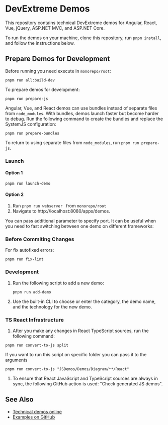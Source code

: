 # DevExtreme Demos

This repository contains technical DevExtreme demos for Angular, React, Vue, jQuery, ASP.NET MVC, and ASP.NET Core.

To run the demos on your machine, clone this repository, run `pnpm install`, and follow the instructions below.

## Prepare Demos for Development
Before running you need execute in `monorepo/root`:

```
pnpm run all:build-dev
```

To prepare demos for development:

```
pnpm run prepare-js
```

Angular, Vue, and React demos can use bundles instead of separate files from `node_modules`. With bundles, demos launch faster but become harder to debug. Run the following command to create the bundles and replace the SystemJS configuration:

```
pnpm run prepare-bundles
```

To return to using separate files from `node_modules`, run `pnpm run prepare-js`.


### Launch

#### Option 1
```
pnpm run launch-demo
```

#### Option 2
1. Run ```pnpm run webserver ``` from `monorepo/root`
2. Navigate to http://localhost:8080/apps/demos.

You can pass additional parameter to specify port. It can be useful when you need to fast switching between one demo on different frameworks:

### Before Commiting Сhanges

For fix autofixed errors:

```
pnpm run fix-lint
```

### Development

1. Run the following script to add a new demo:

    ```
    pnpm run add-demo
    ```

1. Use the built-in CLI to choose or enter the category, the demo name, and the technology for the new demo.

### TS React Infrastructure

1. After you make any changes in React TypeScript sources, run the following command:

```
pnpm run convert-to-js split
```

If you want to run this script on specific folder you can pass it to the arguments

```
pnpm run convert-to-js "JSDemos/Demos/Diagram/**/React"
```

1. To ensure that React JavaScript and TypeScript sources are always in sync, the following GitHub action is used: "Check generated JS demos".


## See Also

- [Technical demos online](https://js.devexpress.com/Demos/)
- [Examples on GitHub](https://github.com/DevExpress/DevExtreme-examples)
